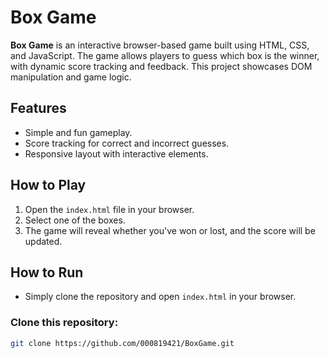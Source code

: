 # Box Game

**Box Game** is an interactive browser-based game built using HTML, CSS, and JavaScript. The game allows players to guess which box is the winner, with dynamic score tracking and feedback. This project showcases DOM manipulation and game logic.

## Features

- Simple and fun gameplay.
- Score tracking for correct and incorrect guesses.
- Responsive layout with interactive elements.

## How to Play

1. Open the `index.html` file in your browser.
2. Select one of the boxes.
3. The game will reveal whether you've won or lost, and the score will be updated.

## How to Run

- Simply clone the repository and open `index.html` in your browser.

### Clone this repository:
```bash
git clone https://github.com/000819421/BoxGame.git

